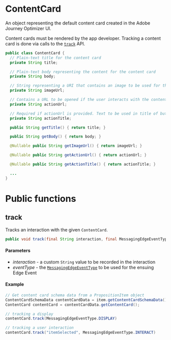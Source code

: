 # ContentCard

An object representing the default content card created in the Adobe Journey Optimizer UI. 

Content cards must be rendered by the app developer.  Tracking a content card is done via calls to the [`track`](#track) API.

```java
public class ContentCard {
  // Plain-text title for the content card
  private String title;

  // Plain-text body representing the content for the content card
  private String body;

  // String representing a URI that contains an image to be used for this content card
  private String imageUrl;

  // Contains a URL to be opened if the user interacts with the content card
  private String actionUrl;

  // Required if actionUrl is provided. Text to be used in title of button or link in content card
  private String actionTitle;

  public String getTitle() { return title; }

  public String getBody() { return body; }

  @Nullable public String getImageUrl() { return imageUrl; }

  @Nullable public String getActionUrl() { return actionUrl; }

  @Nullable public String getActionTitle() { return actionTitle; }

  ...
}
```

# Public functions

## track

Tracks an interaction with the given `ContentCard`.

```java
public void track(final String interaction, final MessagingEdgeEventType eventType)
```

#### Parameters

- _interaction_ - a custom `String` value to be recorded in the interaction
- _eventType_ - the [`MessagingEdgeEventType`](./../enum-public-classes/enum-messaging-edge-event-type.md) to be used for the ensuing Edge Event

#### Example

```java
// Get content card schema data from a PropositionItem object
ContentCardSchemaData contentCardData = item.getContentCardSchemaData();
ContentCard contentCard = contentCardData.getContentCard();

// tracking a display
contentCard.track(MessagingEdgeEventType.DISPLAY)

// tracking a user interaction
contentCard.track("itemSelected", MessagingEdgeEventType.INTERACT)
```

